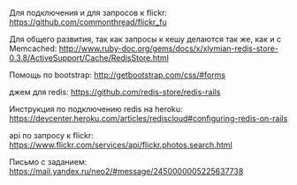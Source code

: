 Для подключения и для запросов к flickr:
https://github.com/commonthread/flickr_fu

Для общего развития, так как запросы к кешу делаются так же, как и с Memcached:
http://www.ruby-doc.org/gems/docs/x/xlymian-redis-store-0.3.8/ActiveSupport/Cache/RedisStore.html

Помощь по bootstrap:
http://getbootstrap.com/css/#forms

джем для redis:
https://github.com/redis-store/redis-rails

Инструкция по подключению redis на heroku:
https://devcenter.heroku.com/articles/rediscloud#configuring-redis-on-rails

api по запросу к flickr:
https://www.flickr.com/services/api/flickr.photos.search.html

Письмо с заданием:
https://mail.yandex.ru/neo2/#message/2450000005225637738